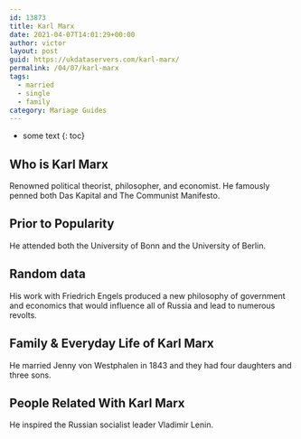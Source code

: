 ```yaml
---
id: 13873
title: Karl Marx
date: 2021-04-07T14:01:29+00:00
author: victor
layout: post
guid: https://ukdataservers.com/karl-marx/
permalink: /04/07/karl-marx  
tags:
  - married
  - single
  - family
category: Mariage Guides
---
```


* some text
{: toc}


## Who is Karl Marx



Renowned political theorist, philosopher, and economist. He famously penned both Das Kapital and The Communist Manifesto.

                
                
                
## Prior to Popularity



He attended both the University of Bonn and the University of Berlin.

                
                
                
## Random data



His work with Friedrich Engels produced a new philosophy of government and economics that would influence all of Russia and lead to numerous revolts.

                
                
                
## Family & Everyday Life of Karl Marx



He married Jenny von Westphalen in 1843 and they had four daughters and three sons.

                
                
                
## People Related With Karl Marx



He inspired the Russian socialist leader Vladimir Lenin.

                
              
            
          
          
          
